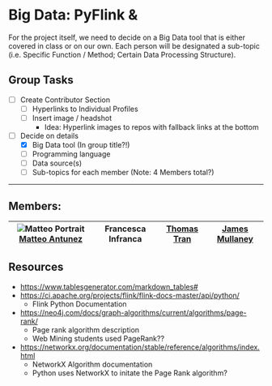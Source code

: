 # Big Data: PyFlink & 
For the project itself, we need to decide on a Big Data tool that is either covered in class or on our own. Each person will be designated a sub-topic (i.e. Specific Function / Method; Certain Data Processing Structure).

## Group Tasks

- [ ] Create Contributor Section
    - [ ] Hyperlinks to Individual Profiles
    - [ ] Insert image / headshot
        - Idea: Hyperlink images to repos with fallback links at the bottom
- [ ] Decide on details
    - [X] Big Data tool (In group title?!)
    - [ ] Programming language
    - [ ] Data source(s) 
    - [ ] Sub-topics for each member (Note: 4 Members total?)

----

## Members:

| ![Matteo Portrait](img/IMG_1091.JPG)[Matteo Antunez](https://github.com/matteoantunez)  | Francesca Infranca  | [Thomas Tran](https://github.com/thomastran7)  | [James Mullaney](https://github.com/JamesRMullaney)  |
|---|---|---|---| 


## Resources
* https://www.tablesgenerator.com/markdown_tables#
* https://ci.apache.org/projects/flink/flink-docs-master/api/python/
    * Flink Python Documentation
* https://neo4j.com/docs/graph-algorithms/current/algorithms/page-rank/
    * Page rank algorithm description
    * Web Mining students used PageRank??
* https://networkx.org/documentation/stable/reference/algorithms/index.html
    * NetworkX Algorithm documentation
    * Python uses NetworkX to initate the Page Rank algorithm?
